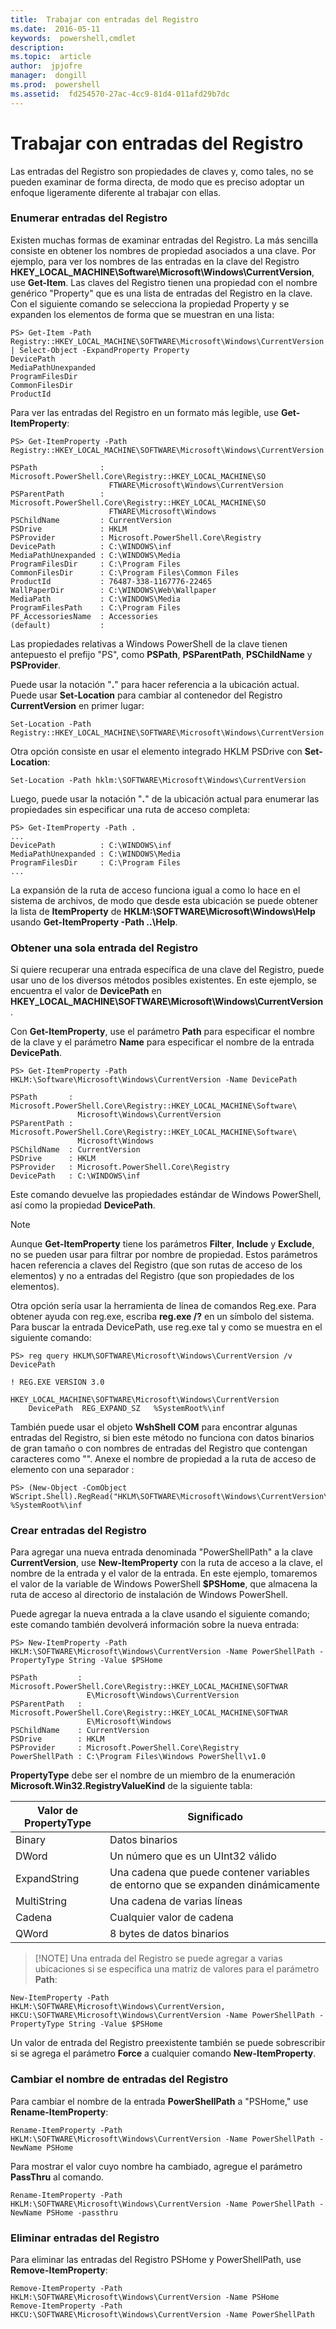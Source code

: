 ```yaml
---
title:  Trabajar con entradas del Registro
ms.date:  2016-05-11
keywords:  powershell,cmdlet
description:  
ms.topic:  article
author:  jpjofre
manager:  dongill
ms.prod:  powershell
ms.assetid:  fd254570-27ac-4cc9-81d4-011afd29b7dc
---
```


# Trabajar con entradas del Registro
Las entradas del Registro son propiedades de claves y, como tales, no se pueden examinar de forma directa, de modo que es preciso adoptar un enfoque ligeramente diferente al trabajar con ellas.

### Enumerar entradas del Registro
Existen muchas formas de examinar entradas del Registro. La más sencilla consiste en obtener los nombres de propiedad asociados a una clave. Por ejemplo, para ver los nombres de las entradas en la clave del Registro **HKEY_LOCAL_MACHINE\Software\Microsoft\Windows\CurrentVersion**, use **Get-Item**. Las claves del Registro tienen una propiedad con el nombre genérico "Property" que es una lista de entradas del Registro en la clave. Con el siguiente comando se selecciona la propiedad Property y se expanden los elementos de forma que se muestran en una lista:

```
PS> Get-Item -Path Registry::HKEY_LOCAL_MACHINE\SOFTWARE\Microsoft\Windows\CurrentVersion | Select-Object -ExpandProperty Property
DevicePath
MediaPathUnexpanded
ProgramFilesDir
CommonFilesDir
ProductId
```

Para ver las entradas del Registro en un formato más legible, use **Get-ItemProperty**:

```
PS> Get-ItemProperty -Path Registry::HKEY_LOCAL_MACHINE\SOFTWARE\Microsoft\Windows\CurrentVersion

PSPath              : Microsoft.PowerShell.Core\Registry::HKEY_LOCAL_MACHINE\SO
                      FTWARE\Microsoft\Windows\CurrentVersion
PSParentPath        : Microsoft.PowerShell.Core\Registry::HKEY_LOCAL_MACHINE\SO
                      FTWARE\Microsoft\Windows
PSChildName         : CurrentVersion
PSDrive             : HKLM
PSProvider          : Microsoft.PowerShell.Core\Registry
DevicePath          : C:\WINDOWS\inf
MediaPathUnexpanded : C:\WINDOWS\Media
ProgramFilesDir     : C:\Program Files
CommonFilesDir      : C:\Program Files\Common Files
ProductId           : 76487-338-1167776-22465
WallPaperDir        : C:\WINDOWS\Web\Wallpaper
MediaPath           : C:\WINDOWS\Media
ProgramFilesPath    : C:\Program Files
PF_AccessoriesName  : Accessories
(default)           :
```

Las propiedades relativas a Windows PowerShell de la clave tienen antepuesto el prefijo "PS", como **PSPath**, **PSParentPath**, **PSChildName** y **PSProvider**.

Puede usar la notación "**.**" para hacer referencia a la ubicación actual. Puede usar **Set-Location** para cambiar al contenedor del Registro **CurrentVersion** en primer lugar:

```
Set-Location -Path Registry::HKEY_LOCAL_MACHINE\SOFTWARE\Microsoft\Windows\CurrentVersion
```

Otra opción consiste en usar el elemento integrado HKLM PSDrive con **Set-Location**:

```
Set-Location -Path hklm:\SOFTWARE\Microsoft\Windows\CurrentVersion
```

Luego, puede usar la notación "**.**" de la ubicación actual para enumerar las propiedades sin especificar una ruta de acceso completa:

```
PS> Get-ItemProperty -Path .
...
DevicePath          : C:\WINDOWS\inf
MediaPathUnexpanded : C:\WINDOWS\Media
ProgramFilesDir     : C:\Program Files
...
```

La expansión de la ruta de acceso funciona igual a como lo hace en el sistema de archivos, de modo que desde esta ubicación se puede obtener la lista de **ItemProperty** de **HKLM:\SOFTWARE\Microsoft\Windows\Help** usando **Get-ItemProperty -Path ..\Help**.

### Obtener una sola entrada del Registro
Si quiere recuperar una entrada específica de una clave del Registro, puede usar uno de los diversos métodos posibles existentes. En este ejemplo, se encuentra el valor de **DevicePath** en **HKEY_LOCAL_MACHINE\SOFTWARE\Microsoft\Windows\CurrentVersion**.

Con **Get-ItemProperty**, use el parámetro **Path** para especificar el nombre de la clave y el parámetro **Name** para especificar el nombre de la entrada **DevicePath**.

```
PS> Get-ItemProperty -Path HKLM:\Software\Microsoft\Windows\CurrentVersion -Name DevicePath

PSPath       : Microsoft.PowerShell.Core\Registry::HKEY_LOCAL_MACHINE\Software\
               Microsoft\Windows\CurrentVersion
PSParentPath : Microsoft.PowerShell.Core\Registry::HKEY_LOCAL_MACHINE\Software\
               Microsoft\Windows
PSChildName  : CurrentVersion
PSDrive      : HKLM
PSProvider   : Microsoft.PowerShell.Core\Registry
DevicePath   : C:\WINDOWS\inf
```

Este comando devuelve las propiedades estándar de Windows PowerShell, así como la propiedad **DevicePath**.

> [!NOTE]
> Aunque **Get-ItemProperty** tiene los parámetros **Filter**, **Include** y **Exclude**, no se pueden usar para filtrar por nombre de propiedad. Estos parámetros hacen referencia a claves del Registro (que son rutas de acceso de los elementos) y no a entradas del Registro (que son propiedades de los elementos).

Otra opción sería usar la herramienta de línea de comandos Reg.exe. Para obtener ayuda con reg.exe, escriba **reg.exe /?** en un símbolo del sistema. Para buscar la entrada DevicePath, use reg.exe tal y como se muestra en el siguiente comando:

```
PS> reg query HKLM\SOFTWARE\Microsoft\Windows\CurrentVersion /v DevicePath

! REG.EXE VERSION 3.0

HKEY_LOCAL_MACHINE\SOFTWARE\Microsoft\Windows\CurrentVersion
    DevicePath  REG_EXPAND_SZ   %SystemRoot%\inf
```

También puede usar el objeto **WshShell COM** para encontrar algunas entradas del Registro, si bien este método no funciona con datos binarios de gran tamaño o con nombres de entradas del Registro que contengan caracteres como "\". Anexe el nombre de propiedad a la ruta de acceso de elemento con una separador \:

```
PS> (New-Object -ComObject WScript.Shell).RegRead("HKLM\SOFTWARE\Microsoft\Windows\CurrentVersion\DevicePath")
%SystemRoot%\inf
```

### Crear entradas del Registro
Para agregar una nueva entrada denominada "PowerShellPath" a la clave **CurrentVersion**, use **New-ItemProperty** con la ruta de acceso a la clave, el nombre de la entrada y el valor de la entrada. En este ejemplo, tomaremos el valor de la variable de Windows PowerShell **$PSHome**, que almacena la ruta de acceso al directorio de instalación de Windows PowerShell.

Puede agregar la nueva entrada a la clave usando el siguiente comando; este comando también devolverá información sobre la nueva entrada:

```
PS> New-ItemProperty -Path HKLM:\SOFTWARE\Microsoft\Windows\CurrentVersion -Name PowerShellPath -PropertyType String -Value $PSHome

PSPath         : Microsoft.PowerShell.Core\Registry::HKEY_LOCAL_MACHINE\SOFTWAR
                 E\Microsoft\Windows\CurrentVersion
PSParentPath   : Microsoft.PowerShell.Core\Registry::HKEY_LOCAL_MACHINE\SOFTWAR
                 E\Microsoft\Windows
PSChildName    : CurrentVersion
PSDrive        : HKLM
PSProvider     : Microsoft.PowerShell.Core\Registry
PowerShellPath : C:\Program Files\Windows PowerShell\v1.0
```

**PropertyType** debe ser el nombre de un miembro de la enumeración **Microsoft.Win32.RegistryValueKind** de la siguiente tabla:

|Valor de PropertyType|Significado|
|----------------------|-----------|
|Binary|Datos binarios|
|DWord|Un número que es un UInt32 válido|
|ExpandString|Una cadena que puede contener variables de entorno que se expanden dinámicamente|
|MultiString|Una cadena de varias líneas|
|Cadena|Cualquier valor de cadena|
|QWord|8 bytes de datos binarios|

> [!NOTE] Una entrada del Registro se puede agregar a varias ubicaciones si se especifica una matriz de valores para el parámetro **Path**:

```
New-ItemProperty -Path HKLM:\SOFTWARE\Microsoft\Windows\CurrentVersion, HKCU:\SOFTWARE\Microsoft\Windows\CurrentVersion -Name PowerShellPath -PropertyType String -Value $PSHome
```

Un valor de entrada del Registro preexistente también se puede sobrescribir si se agrega el parámetro **Force** a cualquier comando **New-ItemProperty**.

### Cambiar el nombre de entradas del Registro
Para cambiar el nombre de la entrada **PowerShellPath** a "PSHome," use **Rename-ItemProperty**:

```
Rename-ItemProperty -Path HKLM:\SOFTWARE\Microsoft\Windows\CurrentVersion -Name PowerShellPath -NewName PSHome
```

Para mostrar el valor cuyo nombre ha cambiado, agregue el parámetro **PassThru** al comando.

```
Rename-ItemProperty -Path HKLM:\SOFTWARE\Microsoft\Windows\CurrentVersion -Name PowerShellPath -NewName PSHome -passthru
```

### Eliminar entradas del Registro
Para eliminar las entradas del Registro PSHome y PowerShellPath, use **Remove-ItemProperty**:

```
Remove-ItemProperty -Path HKLM:\SOFTWARE\Microsoft\Windows\CurrentVersion -Name PSHome
Remove-ItemProperty -Path HKCU:\SOFTWARE\Microsoft\Windows\CurrentVersion -Name PowerShellPath
```



<!--HONumber=May16_HO2-->


